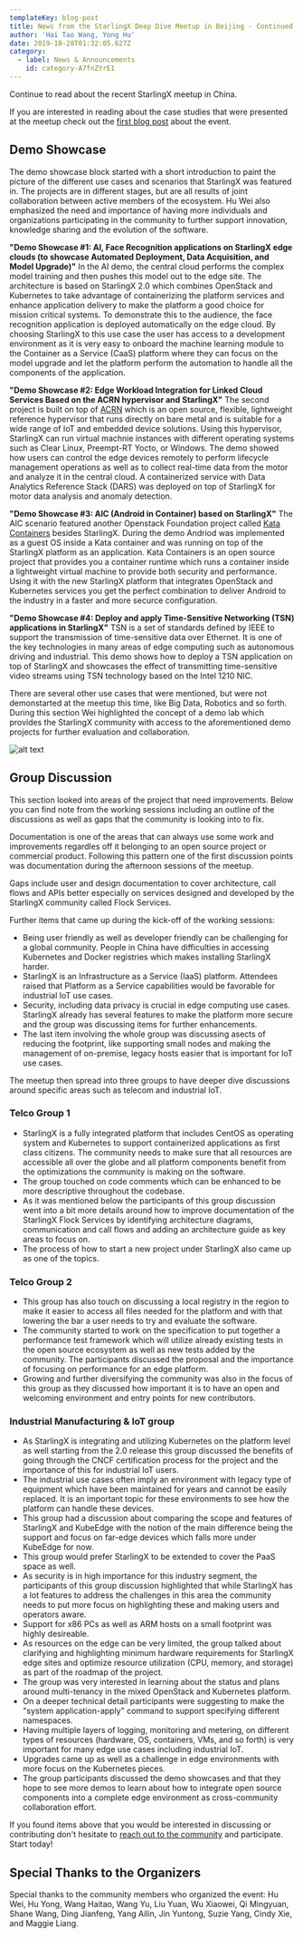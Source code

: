 ```yaml
---
templateKey: blog-post
title: News from the StarlingX Deep Dive Meetup in Beijing - Continued
author: 'Hai Tao Wang, Yong Hu'
date: 2019-10-28T01:32:05.627Z
category: 
  - label: News & Announcements
    id: category-A7fnZYrE1
---
```


Continue to read about the recent StarlingX meetup in China. <!-- more -->

If you are interested in reading about the case studies that were presented at the meetup check out the [first blog post](https://www.starlingx.io/blog/starlingx-meetup-september-2019.html) about the event.

## Demo Showcase
The demo showcase block started with a short introduction to paint the picture of the different use cases and scenarios that StarlingX was featured in. The projects are in different stages, but are all results of joint collaboration between active members of the ecosystem. Hu Wei also emphasized the need and importance of having more individuals and organizations participating in the community to further support innovation, knowledge sharing and the evolution of the software.

**"Demo Showcase #1: AI, Face Recognition applications on StarlingX edge clouds (to showcase Automated Deployment, Data Acquisition, and Model Upgrade)"**
In the AI demo, the central cloud performs the complex model training and then pushes this model out to the edge site. The architecture is based on StarlingX 2.0 which combines OpenStack and Kubernetes to take advantage of containerizing the platform services and enhance application delivery to make the platform a good choice for mission critical systems. To demonstrate this to the audience, the face recognition application is deployed automatically on the edge cloud. By choosing StarlingX to this use case the user has access to a development environment as it is very easy to onboard the machine learning module to the Container as a Service (CaaS) platform where they can focus on the model upgrade and let the platform perform the automation to handle all the components of the application.

**"Demo Showcase #2: Edge Workload Integration for Linked Cloud Services Based on the ACRN hypervisor and StarlingX"**
The second project is built on top of [ACRN](https://projectacrn.org) which is an open source, flexible, lightweight reference hypervisor that runs directly on bare metal and is suitable for a wide range of IoT and embedded device solutions. Using this hypervisor, StarlingX can run virtual machnie instances with different operating systems such as Clear Linux, Preempt-RT Yocto, or Windows. The demo showed how users can control the edge devices remotely to perform lifecycle management operations as well as to collect real-time data from the motor and analyze it in the central cloud. A containerized service with Data Analytics Reference Stack (DARS) was deployed on top of StarlingX for motor data analysis and anomaly detection.

**"Demo Showcase #3: AIC (Android in Container) based on StarlingX"**
The AIC scenario featured another Openstack Foundation project called [Kata Containers](https://katacontainers.io) besides StarlingX. During the demo Andriod was implemented as a guest OS inside a Kata container and was running on top of the StarlingX platform as an application. Kata Containers is an open source project that provides you a container runtime which runs a container inside a lightweight virtual machine to provide both security and performance. Using it with the new StarlingX platform that integrates OpenStack and Kubernetes services you get the perfect combination to deliver Android to the industry in a faster and more securce configuration.

**"Demo Showcase #4: Deploy and apply Time-Sensitive Networking (TSN) applications in StarlingX"**
TSN is a set of standards defined by IEEE to support the transmission of time-sensitive data over Ethernet. It is one of the key technologies in many areas of edge computing such as autonomous driving and industrial. This demo shows how to deploy a TSN application on top of StarlingX and showcases the effect of transmitting time-sensitive video streams using TSN technology based on the Intel 1210 NIC.

There are several other use cases that were mentioned, but were not demonstarted at the meetup this time, like Big Data, Robotics and so forth. During this section Wei highlighted the concept of a demo lab which provides the StarlingX community with access to the aforementioned demo projects for further evaluation and collaboration.

![alt text](/img/stx-beijing-meetup-september-2.png)

## Group Discussion

This section looked into areas of the project that need improvements. Below you can find note from the working sessions including an outline of the discussions as well as gaps that the community is looking into to fix.

Documentation is one of the areas that can always use some work and improvements regardles off it belonging to an open source project or commercial product. Following this pattern one of the first discussion points was documentation during the afternoon sessions of the meetup.

Gaps include user and design documentation to cover architecture, call flows and APIs better especially on services designed and developed by the StarlingX community called Flock Services. 

Further items that came up during the kick-off of the working sessions:

- Being user friendly as well as developer friendly can be challenging for a global community. People in China have difficulties in accessing Kubernetes and Docker registries which makes installing StarlingX harder.
- StarlingX is an Infrastructure as a Service (IaaS) platform. Attendees raised that Platform as a Service capabilities would be favorable for industrial IoT use cases.
- Security, including data privacy is crucial in edge computing use cases. StarlingX already has several features to make the platform more secure and the group was discussing items for further enhancements.
- The last item involving the whole group was discussing asects of reducing the footprint, like supporting small nodes and making the management of on-premise, legacy hosts easier that is important for IoT use cases.

The meetup then spread into three groups to have deeper dive discussions around specific areas such as telecom and industrial IoT.
 
### Telco Group 1

- StarlingX is a fully integrated platform that includes CentOS as operating system and Kubernetes to support containerized applications as first class citizens. The community needs to make sure that all resources are accessible all over the globe and all platform components benefit from the optimizations the community is making on the software.
- The group touched on code comments which can be enhanced to be more descriptive throughout the codebase.
- As it was mentioned below the participants of this group discussion went into a bit more details around how to improve documentation of the StarlingX Flock Services by identifying architecture diagrams, communication and call flows and adding an architecture guide as key areas to focus on.
- The process of how to start a new project under StarlingX also came up as one of the topics.

### Telco Group 2

- This group has also touch on discussing a local registry in the region to make it easier to access all files needed for the platform and with that lowering the bar a user needs to try and evaluate the software.
- The community started to work on the specification to put together a performance test framework which will utilize already existing tests in the open source ecosystem as well as new tests added by the community. The participants discussed the proposal and the importance of focusing on performance for an edge platform.
- Growing and further diversifying the community was also in the focus of this group as they discussed how important it is to have an open and welcoming environment and entry points for new contributors.

### Industrial Manufacturing & IoT group

- As StarlingX is integrating and utilizing Kubernetes on the platform level as well starting from the 2.0 release this group discussed the benefits of going through the CNCF certification process for the project and the importance of this for industrial IoT users.
- The industrial use cases often imply an environment with legacy type of equipment which have been maintained for years and cannot be easily replaced. It is an important topic for these environments to see how the platform can handle these devices.
- This group had a discussion about comparing the scope and features of StarlingX and KubeEdge with the notion of the main difference being the support and focus on far-edge devices which falls more under KubeEdge for now.
- This group would prefer StarlingX to be extended to cover the PaaS space as well.
- As security is in high importance for this industry segment, the participants of this group discussion highlighted that while StarlingX has a lot features to address the challenges in this area the community needs to put more focus on highlighting these and making users and operators aware.
- Support for x86 PCs as well as ARM hosts on a small footprint was highly desireable.
- As resources on the edge can be very limited, the group talked about clarifying and highlighting minimum hardware requirements for StarlingX edge sites and optimize resource utilization (CPU, memory, and storage) as part of the roadmap of the project.
- The group was very interested in learning about the status and plans around multi-tenancy in the mixed OpenStack and Kubernetes platform.
- On a deeper technical detail participants were suggesting to make the "system application-apply" command to support specifying different namespaces.
- Having multiple layers of logging, monitoring and metering, on different types of resources (hardware, OS, containers, VMs, and so forth) is very important for many edge use cases including industrial IoT.
- Upgrades came up as well as a challenge in edge environments with more focus on the Kubernetes pieces.
- The group participants discussed the demo showcases and that they hope to see more demos to learn about how to integrate open source components into a complete edge environment as cross-community collaboration effort.

If you found items above that you would be interested in discussing or contributing don't hesitate to [reach out to the community](https://www.starlingx.io/community/) and participate. Start today!

## Special Thanks to the Organizers

Special thanks to the community members who organized the event: Hu Wei, Hu Yong, Wang Haitao, Wang Yu, Liu Yuan, Wu Xiaowei, Qi Mingyuan, Shane Wang, Ding Jianfeng, Yang Ailin, Jin Yuntong, Suzie Yang, Cindy Xie, and Maggie Liang.
